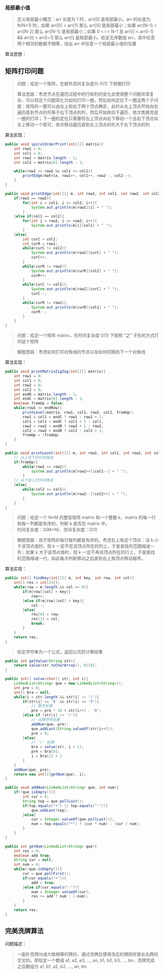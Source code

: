 
### 局部最小值
> 定义局部最小概念：arr 长度为 1 时，arr[0] 是局部最小。arr 的长度为 N(N>1) 时，如果 arr[0] < arr[1] 那么 arr[0] 是局部最小；如果 arr[N-1] < arr[N-2] 那么 arr[N-1] 是局部最小；如果 0 < i < N-1 且 arr[i] < arr[i-1] && arr[i] < arr[i+1] 那么 arr[i] 是局部最小。给定无序数组 arr，其中任意两个相邻的数都不相等，找出 arr 中任意一个局部最小值的位置

算法思想：

## 矩阵打印问题
> 问题：给定一个矩阵，在额外空间复杂度为 O(1) 下转圈打印

> 算法思路：考虑节点在遍历过程中的行和列的变化会使得整个问题非常复杂，可以将这个问题简化为如何打印一圈，然后如何定位下一圈这两个子问题：矩阵的一圈可以由左上和右下两个顶点确定，此时从左上顶点开始向右遍历直到节点的列等于右下顶点的列，然后开始转向下遍历，依次类推完成一圈的打印；下一圈的定位只需要将左上顶点向右下移动一个且右下顶点向左上移动一个即可，依次移动遍历直到左上顶点的列大于右下顶点的列

算法实现：
```java
public void spiralOrderPrint(int[][] matrix){
    int row1 = 0;
    int col1 = 0;
    int row2 = matrix.length - 1;
    int col2 = matrix[0].length - 1;

    while(row1 <= row2 && col1 <= col2){
        printEdge(matrix, row1++, col1++, row2--, col2--);
    }
}

public void printEdge(int[][] m, int row1, int col1, int row2, int col2){
    if(row1 == row2){
        for(int i = col1; i <= col2; i++){
            System.out.println(m[row1][i] + " ");
        }
    }else if(col1 == col2){
        for(int i = row1; i <= row2; i++){
            System.out.println(m[i][col1] + " ");
        }
    }else{
        int curC = col1;
        int curR = row1;
        while(curC != col2){
            System.out.println(m[row1][curC] + " ");
            curC++;
        }
        while(curR != row2){
            System.out.println(m[curR][col2] + " ");
            curR++;
        }
        while(curC != col1){
            System.out.println(m[row2][curC] + " ");
            curC--;
        }
        while(curR != row1){
            System.out.println(m[curR][col1] + " ");
            curR--;
        }
    }
}
```

> 问题：给定一个矩阵 matrix，在时间复杂度 O(1) 下按照 “之” 子形的方式打印这个矩阵

> 解题思路：考虑如何打印对角线的节点以及如何切换到下一个对角线

算法实现：
```java
public void printMatrixZigZag(int[][] matrix){
    int row1 = 0;
    int col1 = 0;
    int row2 = 0;
    int col2 = 0;
    int endR = matrix.length - 1;
    int endC = matrix[0].length - 1;
    boolean fromUp = false;
    while(row1 <= endRow){
        printLevel(matrix, row1, col1, row2, col2, fromUp);
        row1 = col1 < endC ? row1 : row1 + 1;
        col1 = col1 < endC ? col1 + 1 : col1;
        row2 = row2 < endR ? row2 + 1 : row2;
        col2 = row2 < endR ? col2 : col2 + 1;
        fromUp = !fromUp;
    }
}

public void printLevel(int[][] m, int row1, int col1, int row2, int col2, boolean fromUp){
    // 从上往下打印对角线
    if(fromUp){
        while(row1 <= row2){
            System.out.println(m[row1++][col1--] + " ");
        }
    // 从下往上打印对角线
    }else{
        while(col2 <= col1){
            System.out.println(m[row2--][col2++] + " ");
        }
    }
}
```

> 问题：给定一个 N*M 的整型矩阵 matrix 和一个整数 k，matrix 的每一行和每一列都是有序的，判断 k 是否在 matrix 中。<br>
> 时间复杂度：O(M+N)，空间复杂度：O(1)

> 解题思路：由于矩阵的每行每列都是有序的，考虑右上角这个顶点：当 k 小于该顶点值时，则 k 一定不在该顶点所在的列上，于是查找的范围缩减一列；如果 k 大于该顶点值时，则 k 一定不再该顶点所在的行上，于是查找的范围缩减一行。如此每次判断移动之后直到右上角顶点移动越界。

算法实现：
```java
public int[] findKey(int[][] m, int key, int row, int col){
    int[] res = int[2]{};
    while(row < m.length && col >= 0){
        if(m[row][col] > key){
            row++;
        }else if(m[row][col] < key){
            col--;
        }else{
            res[0] = row;
            res[1] = col;
            break;
        }
    }
    return res;
}
```

> 给定字符串为一个公式，返回公式的计算结果

```java
public int getValue(String str){
    return value(str.toCharArray(), 0)[0];
}

public int[] value(char[] str, int i){
    LinkedList<String> que = new LinkedList<String>();
    int pre = 0;
    int[] bra = null;
    while(i < str.length && str[i] != ')'){
        if(str[i] >= '0' && str[i] <= '9'){
            // 数字处理
            pre = pre * 10 + str[i++] - '0';
        }else if (str[i] != '('){
            // 运算符号处理
            addNum(que, pre);
            que.addLast(String.valueOf(str[i++]));
            pre = 0;
        }else{
            // '(' 处理
            bra = value(str, i + 1);
            pre = bra[0];
            i = bra[1] + 1
        }
    }
    addNum(que, pre);
    return new int[]{getNum(que), i};
}

public void addNum(LinkedList<String> que, int num){
    if(!que.isEmpty()){
        int cur = 0;
        String top = que.pollLast();
        if(top.equals("+") || top.equals("-")){
            que.addLast(top);
        }else{
            cur = Integer.valueOf(que.pollLast());
            num = top.equals("*") ? (cur * num) : (cur / num);
        }
    }
}

public int getNum(LinkedList<String> que){
    int res = 0;
    boolean add true;
    String cur = null;
    int num = 0;
    while(!que.isEmpty()){
        cur = que.pollFirst();
        if(cur.equals("+")){
            add = true;
        }else if(cur.equals("-")){
            num = Integer.valueOf(cur);
            res += add ? num : (-num);
        }
    }
    return res;
}
```

## 完美洗牌算法
问题描述：
> 一副扑克牌分成大致相等的两份，通过洗牌后使得洗后的牌刚好是左右两份交叉的。即给定一个数组 a1, a2, a3, ..., an, b1, b2, b3, ..., bn，洗牌完成之后数组为 a1, b1, a2, b2, ..., an, bn